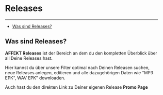 # Releases   

---

- [Was sind Releases?](#was-sind-releases)

<a name="was-sind-releases"></a>
## Was sind Releases?
**AFFEKT Releases** ist der Bereich an dem du den kompletten Überblick über all Deine Releases hast.

Hier kannst du über unsere Filter optimal nach Deinen Releasen suchen, neue Releases anlegen, editieren und alle dazugehörigen Daten wie "MP3 EPK", WAV EPK" downloaden. 

Auch hast du den direkten Link zu Deiner eigenen Release **Promo Page** 
